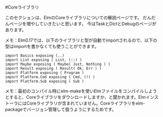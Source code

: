 #Coreライブラリ

このセクションは、ElmのCoreライブラリについての解説ページです。
だんだんページを増やしていきたいと思います。
今はTaskとDictとDebugのページがあります。

メモ：Elm0.17では、以下のライブラリと型が自動でimportされるので、以下の型はimportを書かなくても使うことができます。

```
import Basics exposing (..)
import List exposing ( List, (::) )
import Maybe exposing ( Maybe( Just, Nothing ) )
import Result exposing ( Result( Ok, Err ) )
import Platform exposing ( Program )
import Platform.Cmd exposing ( Cmd, (!) )
import Platform.Sub exposing ( Sub )

```

メモ：最初のコンパイル時にelm-makeを使いElmファイルをコンパイルしようとすると、Coreライブラリをダウンロードしますか、と聞かれます。ElmインストーラにはCoreライブラリが含まれていません。Coreライブラリをelm-packageでバージョン管理して扱うようにするためです。
